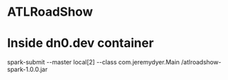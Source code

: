 # ATLRoadShow


# Inside dn0.dev container
spark-submit --master local[2] --class com.jeremydyer.Main /atlroadshow-spark-1.0.0.jar